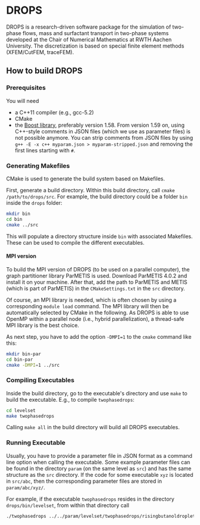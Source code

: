 # DROPS

DROPS is a research-driven software package for the simulation of 
two-phase flows, mass and surfactant transport in two-phase systems developed 
at the Chair of Numerical Mathematics at RWTH Aachen University. 
The discretization is based on special finite element methods (XFEM/CutFEM, traceFEM).

## How to build DROPS

### Prerequisites

You will need
* a C++11 compiler (e.g., gcc-5.2)
* CMake
* the [Boost library](http://www.boost.org/users/history/), preferably version 
  1.58. From version 1.59 on, using C++-style comments in JSON files (which we use 
  as parameter files) is not possible anymore. You can strip comments from JSON
  files by using `g++ -E -x c++ myparam.json > myparam-stripped.json` and removing
  the first lines starting with `#`.

### Generating Makefiles

CMake is used to generate the build system based on Makefiles.

First, generate a build directory. Within this build directory, call 
`cmake /path/to/drops/src`. For example, the build directory could be a folder 
`bin` inside the `drops` folder:

```bash
mkdir bin
cd bin
cmake ../src
```

This will populate a directory structure inside `bin` with associated Makefiles.
These can be used to compile the different executables.

#### MPI version

To build the MPI version of DROPS (to be used on a parallel computer),
the graph partitioner library ParMETIS is used. Download ParMETIS 4.0.2
and install it on your machine. After that, add the path to ParMETIS and METIS
(which is part of ParMETIS) in the `CMakeSettings.txt` in the `src` directory.

Of course, an MPI library is needed, which is often chosen by using a corresponding
`module load` command. The MPI library will then be automatically selected by 
CMake in the following. As DROPS is able to use OpenMP within a parallel node 
(i.e., hybrid parallelization), a thread-safe MPI library is the best choice.

As next step, you have to add the option `-DMPI=1` to the `cmake` command like this:
```bash
mkdir bin-par
cd bin-par
cmake -DMPI=1 ../src
```

### Compiling Executables

Inside the build directory, go to the executable's directory and use `make`
to build the executable. E.g., to compile `twophasedrops`:

```bash
cd levelset
make twophasedrops
```

Calling `make all` in the build directory will build all DROPS executables.

### Running Executable

Usually, you have to provide a parameter file in JSON format as a command line
option when calling the executable. Some example parameter files can be found
in the directory `param` (on the same level as `src`) and has the same structure
as the `src` directory. If the code for some executable `xyz` is located in 
`src/abc`, then the corresponding parameter files are stored in `param/abc/xyz/`.

For example, if the executable `twophasedrops`
resides in the directory `drops/bin/levelset`, from within that directory call

```bash
./twophasedrops ../../param/levelset/twophasedrops/risingbutanoldroplet.json
```
